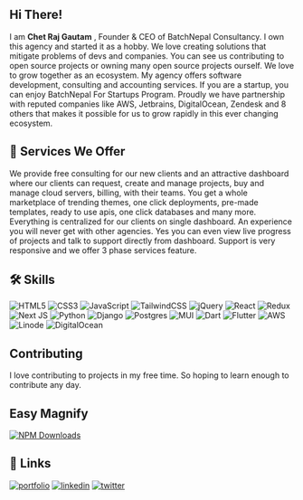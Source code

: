 
## Hi There!

I am **Chet Raj Gautam** , Founder & CEO of BatchNepal Consultancy. I own this agency and started it as a hobby. We love creating solutions that mitigate problems of devs and companies. You can see us contributing to open source projects or owning many open source projects ourself. We love to grow together as an ecosystem. My agency offers software development, consulting and accounting services. If you are a startup, you can enjoy BatchNepal For Startups Program. Proudly we have partnership with reputed companies like AWS, Jetbrains, DigitalOcean, Zendesk and 8 others that makes it possible for us to grow rapidly in this ever changing ecosystem.    


## 🚀 Services We Offer 
We provide free consulting for our new clients and an attractive dashboard where our clients can request, create and manage projects, buy and manage cloud servers, billing, with their teams. You get a whole marketplace of trending themes, one click deployments, pre-made templates, ready to use apis, one click databases and many more. Everything is centralized for our clients on single dashboard. An experience you will never get with other agencies. Yes you can even view live progress of projects and talk to support directly from dashboard. Support is very responsive and we offer 3 phase services feature. 


## 🛠 Skills 

![HTML5](https://img.shields.io/badge/html5-%23E34F26.svg?style=for-the-badge&logo=html5&logoColor=white)
![CSS3](https://img.shields.io/badge/css3-%231572B6.svg?style=for-the-badge&logo=css3&logoColor=white)
![JavaScript](https://img.shields.io/badge/javascript-%23323330.svg?style=for-the-badge&logo=javascript&logoColor=%23F7DF1E)
![TailwindCSS](https://img.shields.io/badge/tailwindcss-%2338B2AC.svg?style=for-the-badge&logo=tailwind-css&logoColor=white)
![jQuery](https://img.shields.io/badge/jquery-%230769AD.svg?style=for-the-badge&logo=jquery&logoColor=white)
![React](https://img.shields.io/badge/react-%2320232a.svg?style=for-the-badge&logo=react&logoColor=%2361DAFB)
![Redux](https://img.shields.io/badge/redux-%23593d88.svg?style=for-the-badge&logo=redux&logoColor=white)
![Next JS](https://img.shields.io/badge/Next-black?style=for-the-badge&logo=next.js&logoColor=white)
![Python](https://img.shields.io/badge/python-3670A0?style=for-the-badge&logo=python&logoColor=ffdd54)
![Django](https://img.shields.io/badge/django-%23092E20.svg?style=for-the-badge&logo=django&logoColor=white)
![Postgres](https://img.shields.io/badge/postgres-%23316192.svg?style=for-the-badge&logo=postgresql&logoColor=white)
![MUI](https://img.shields.io/badge/MUI-%230081CB.svg?style=for-the-badge&logo=mui&logoColor=white)
![Dart](https://img.shields.io/badge/dart-%230175C2.svg?style=for-the-badge&logo=dart&logoColor=white)
![Flutter](https://img.shields.io/badge/Flutter-%2302569B.svg?style=for-the-badge&logo=Flutter&logoColor=white)
![AWS](https://img.shields.io/badge/AWS-%23FF9900.svg?style=for-the-badge&logo=amazon-aws&logoColor=white)
![Linode](https://img.shields.io/badge/linode-00A95C?style=for-the-badge&logo=linode&logoColor=white)
![DigitalOcean](https://img.shields.io/badge/DigitalOcean-%230167ff.svg?style=for-the-badge&logo=digitalOcean&logoColor=white)

## Contributing

I love contributing to projects in my free time. So hoping to learn enough to contribute any day.


## Easy Magnify 
[![NPM Downloads](https://img.shields.io/npm/dm/easy-magnify.svg)](https://easy-magnify.batchnepal.com)


## 🔗 Links
[![portfolio](https://img.shields.io/badge/my_portfolio-000?style=for-the-badge&logo=ko-fi&logoColor=white)](https://batchnepal.com)
[![linkedin](https://img.shields.io/badge/linkedin-0A66C2?style=for-the-badge&logo=linkedin&logoColor=white)](https://www.linkedin.com/company/batchnepal)
[![twitter](https://img.shields.io/badge/twitter-1DA1F2?style=for-the-badge&logo=twitter&logoColor=white)](https://x.com/batchnepal)
